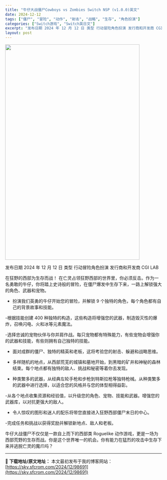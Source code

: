 ```yaml
---
title: "牛仔大战僵尸Cowboys vs Zombies Switch NSP (v1.0.0)英文"
date: 2024-12-12
tags: ["僵尸", "冒险", "动作", "射击", "战略", "生存", "角色扮演"]
categories: ["Switch游戏", "Switch英日文"]
excerpt: "发布日期 2024 年 12 月 12 日 类型 行动冒险角色扮演 发行商和开发商 CGI LAB 在狂野的西部为生存而战！ 在亡灵占领狂野西部的世界里，你必须反击。作为一名勇敢的牛仔，你将踏上史诗般的冒险，在僵尸爆发中生存下来，一路上解锁强大的角色、武器和宠物。 - 扮演我们英勇的牛仔开始您的冒险&hellip;"
layout: post
---
```


<img class="aligncenter size-full wp-image-98692" src="https://sky.sfcrom.com/wp-content/uploads/2024/12/2024121207493693.webp" alt="" width="432" height="692" />

发布日期 2024 年 12 月 12 日
类型 行动冒险角色扮演
发行商和开发商 CGI LAB

在狂野的西部为生存而战！
在亡灵占领狂野西部的世界里，你必须反击。作为一名勇敢的牛仔，你将踏上史诗般的冒险，在僵尸爆发中生存下来，一路上解锁强大的角色、武器和宠物。

- 扮演我们英勇的牛仔开始您的冒险，并解锁 9 个独特的角色，每个角色都有自己的背景故事和技能。

-根据技能创建 400 种独特的构造，这些构造将增强您的武器，制造毁灭性的爆炸，召唤闪电、火和冰等元素魔法。

-选择忠诚的宠物伙伴与你并肩作战。每只宠物都有特殊能力，有些宠物会增强你的武器和技能，有些则拥有自己独特的技能。

- 面对成群的僵尸、独特的精英和老板，这将考验您的射击、躲避和战略思维。

- 多样随机的地点，从西部荒芜的城镇和墓地开始，到黑暗的矿井和神秘的森林结束。每个地点都有独特的敌人、挑战和秘密等着你去发现。

- 种类繁多的武器，从经典左轮手枪和步枪到特斯拉枪等独特枪械。从种类繁多的武器中进行选择，以适合您的风格并与您的体型相得益彰。

-从各个地点收集资源和经验值，以升级您的角色、宠物、技能和武器。增强您的武器库，以对抗更强大的敌人。

- 令人惊叹的图形和迷人的配乐将带您直接进入狂野西部僵尸末日的中心。

-完成任务和挑战以获得奖励并解锁新地点、敌人和老板。

牛仔大战僵尸不仅仅是一款自上而下的西部类 Roguelike 动作游戏，更是一场为西部荒野的生存而战。你是这个世界唯一的机会。你有能力在猛烈的攻击中生存下来并逃脱亡灵的魔爪吗？

---
📖 **下载地址/原文地址：** 本文最初发布于我的博客网站：[https://sky.sfcrom.com/2024/12/98691](https://sky.sfcrom.com/2024/12/98691)
